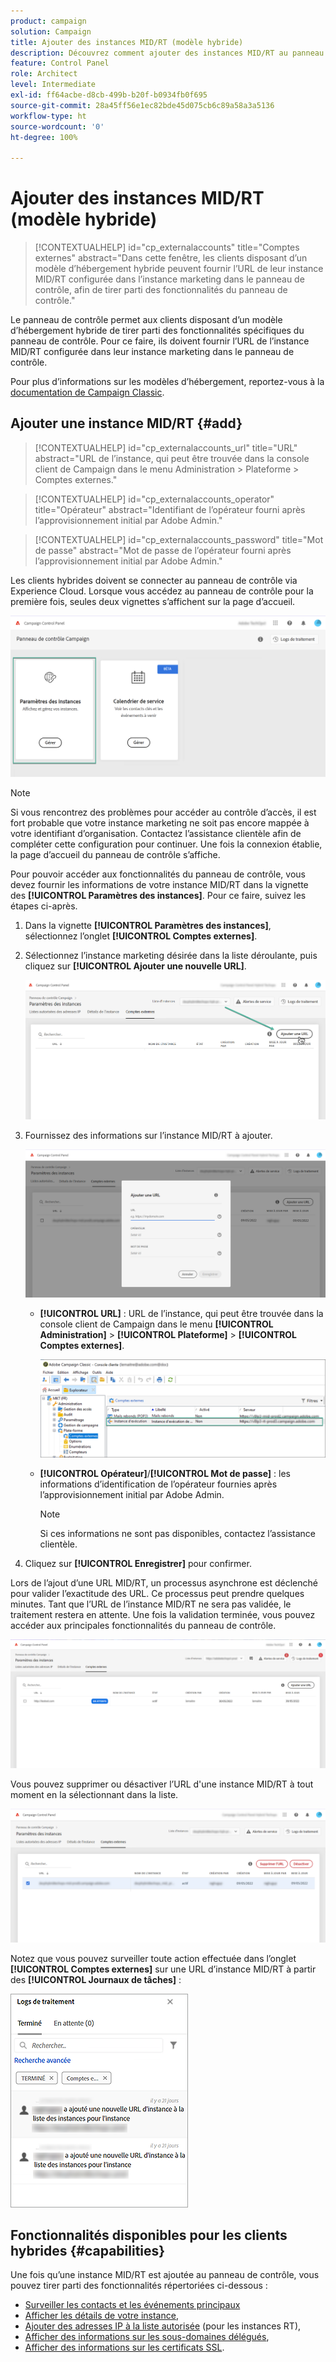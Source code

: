 ```yaml
---
product: campaign
solution: Campaign
title: Ajouter des instances MID/RT (modèle hybride)
description: Découvrez comment ajouter des instances MID/RT au panneau de contrôle avec le modèle d’hébergement hybride.
feature: Control Panel
role: Architect
level: Intermediate
exl-id: ff64acbe-d8cb-499b-b20f-b0934fb0f695
source-git-commit: 28a45ff56e1ec82bde45d075cb6c89a58a3a5136
workflow-type: ht
source-wordcount: '0'
ht-degree: 100%

---
```


# Ajouter des instances MID/RT (modèle hybride)

>[!CONTEXTUALHELP]
>id="cp_externalaccounts"
>title="Comptes externes"
>abstract="Dans cette fenêtre, les clients disposant d’un modèle d’hébergement hybride peuvent fournir l’URL de leur instance MID/RT configurée dans l’instance marketing dans le panneau de contrôle, afin de tirer parti des fonctionnalités du panneau de contrôle."

Le panneau de contrôle permet aux clients disposant d’un modèle d’hébergement hybride de tirer parti des fonctionnalités spécifiques du panneau de contrôle. Pour ce faire, ils doivent fournir l’URL de l’instance MID/RT configurée dans leur instance marketing dans le panneau de contrôle.

Pour plus d’informations sur les modèles d’hébergement, reportez-vous à la [documentation de Campaign Classic](https://experienceleague.adobe.com/docs/campaign-classic/using/installing-campaign-classic/architecture-and-hosting-models/hosting-models-lp/hosting-models.html?lang=fr).

## Ajouter une instance MID/RT {#add}

>[!CONTEXTUALHELP]
>id="cp_externalaccounts_url"
>title="URL"
>abstract="URL de l’instance, qui peut être trouvée dans la console client de Campaign dans le menu Administration > Plateforme > Comptes externes."

>[!CONTEXTUALHELP]
>id="cp_externalaccounts_operator"
>title="Opérateur"
>abstract="Identifiant de l’opérateur fourni après l’approvisionnement initial par Adobe Admin."

>[!CONTEXTUALHELP]
>id="cp_externalaccounts_password"
>title="Mot de passe"
>abstract="Mot de passe de l’opérateur fourni après l’approvisionnement initial par Adobe Admin."

Les clients hybrides doivent se connecter au panneau de contrôle via Experience Cloud. Lorsque vous accédez au panneau de contrôle pour la première fois, seules deux vignettes s’affichent sur la page d’accueil.

![](assets/hybrid-homepage.png)

>[!NOTE]
>
>Si vous rencontrez des problèmes pour accéder au contrôle d’accès, il est fort probable que votre instance marketing ne soit pas encore mappée à votre identifiant d’organisation. Contactez l’assistance clientèle afin de compléter cette configuration pour continuer. Une fois la connexion établie, la page d’accueil du panneau de contrôle s’affiche.

Pour pouvoir accéder aux fonctionnalités du panneau de contrôle, vous devez fournir les informations de votre instance MID/RT dans la vignette des **[!UICONTROL Paramètres des instances]**. Pour ce faire, suivez les étapes ci-après.

1. Dans la vignette **[!UICONTROL Paramètres des instances]**, sélectionnez l’onglet **[!UICONTROL Comptes externes]**.

1. Sélectionnez l’instance marketing désirée dans la liste déroulante, puis cliquez sur **[!UICONTROL Ajouter une nouvelle URL]**.

   ![](assets/external-account-addbutton.png)

1. Fournissez des informations sur l’instance MID/RT à ajouter.

   ![](assets/external-account-add.png)

   * **[!UICONTROL URL]** : URL de l’instance, qui peut être trouvée dans la console client de Campaign dans le menu **[!UICONTROL Administration]** > **[!UICONTROL Plateforme]** > **[!UICONTROL Comptes externes]**.

      ![](assets/external-account-url.png)

   * **[!UICONTROL Opérateur]**/**[!UICONTROL Mot de passe]** : les informations d’identification de l’opérateur fournies après l’approvisionnement initial par Adobe Admin.

      >[!NOTE]
      >
      >Si ces informations ne sont pas disponibles, contactez l’assistance clientèle.

1. Cliquez sur **[!UICONTROL Enregistrer]** pour confirmer.

Lors de l’ajout d’une URL MID/RT, un processus asynchrone est déclenché pour valider l’exactitude des URL. Ce processus peut prendre quelques minutes. Tant que l’URL de l’instance MID/RT ne sera pas validée, le traitement restera en attente. Une fois la validation terminée, vous pouvez accéder aux principales fonctionnalités du panneau de contrôle.

![](assets/external-account-pending.png)

Vous pouvez supprimer ou désactiver l’URL d&#39;une instance MID/RT à tout moment en la sélectionnant dans la liste.

![](assets/external-account-edit.png)

Notez que vous pouvez surveiller toute action effectuée dans l’onglet **[!UICONTROL Comptes externes]** sur une URL d’instance MID/RT à partir des **[!UICONTROL Journaux de tâches]** :

![](assets/external-account-logs.png)

## Fonctionnalités disponibles pour les clients hybrides {#capabilities}

Une fois qu’une instance MID/RT est ajoutée au panneau de contrôle, vous pouvez tirer parti des fonctionnalités répertoriées ci-dessous :

* [Surveiller les contacts et les événements principaux](../../service-events/service-events.md)
* [Afficher les détails de votre instance](../../instances-settings/using/instance-details.md),
* [Ajouter des adresses IP à la liste autorisée](../../instances-settings/using/ip-allow-listing-instance-access.md) (pour les instances RT),
* [Afficher des informations sur les sous-domaines délégués](../../subdomains-certificates/using/monitoring-subdomains.md),
* [Afficher des informations sur les certificats SSL](../../subdomains-certificates/using/monitoring-ssl-certificates.md).

